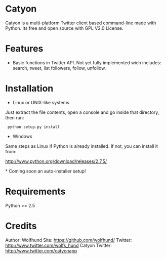 Catyon
======

Catyon is a multi-platform Twitter client based command-line made with Python. Its free and open source with GPL V2.0 License. 

Features
========

- Basic functions in Twitter API. Not yet fully implemented wich includes: search, tweet, list followers, follow, unfollow.

Installation
============

- Linux or UNIX-like systems

Just extract the file contents, open a console and go inside that directory, then run:

<code> python setup.py install </code>

- Windows

Same steps as Linux if Python is already installed. If not, you can install it from:

http://www.python.org/download/releases/2.7.5/

<span>* Coming soon an auto-installer setup!</span>

Requirements
============

Python >= 2.5

Credits
=======

Author: Wolfhund
Site: https://github.com/wolfhund/
Twitter: http://www.twitter.com/wolfs_hund
Catyon Twitter: http://www.twitter.com/catyonapp

